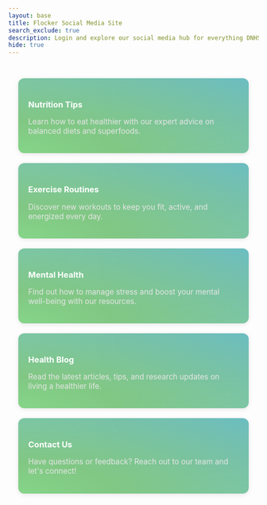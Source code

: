 ```yaml
---
layout: base
title: Flocker Social Media Site
search_exclude: true
description: Login and explore our social media hub for everything DNHS
hide: true
---
```


<meta charset="UTF-8">
<meta name="viewport" content="width=device-width, initial-scale=1.0">
<title>HealthMedia</title>




<section id="features" class="features">

<a href="{{site.baseurl}}/nutrition" style="text-decoration: none; color: inherit;">
    <div class="feature">
        <h3>Nutrition Tips</h3>
        <p>Learn how to eat healthier with our expert advice on balanced diets and superfoods.</p>
    </div>
</a>

<a href="{{site.baseurl}}/exercise" style="text-decoration: none; color: inherit;">
    <div class="feature">
        <h3>Exercise Routines</h3>
        <p>Discover new workouts to keep you fit, active, and energized every day.</p>
    </div>
</a>

<a href="{{site.baseurl}}/mental-health" style="text-decoration: none; color: inherit;">
    <div class="feature">
        <h3>Mental Health</h3>
        <p>Find out how to manage stress and boost your mental well-being with our resources.</p>
    </div>
</a>

<a href="{{site.baseurl}}/blog" style="text-decoration: none; color: inherit;">
    <div class="feature">
        <h3>Health Blog</h3>
        <p>Read the latest articles, tips, and research updates on living a healthier life.</p>
    </div>
</a>

<a href="{{site.baseurl}}/contact" style="text-decoration: none; color: inherit;">
    <div class="feature">
        <h3>Contact Us</h3>
        <p>Have questions or feedback? Reach out to our team and let's connect!</p>
    </div>
</a>

</section>

<style>
.hero {
    padding: 30px 20px;
    max-width: 900px;
    margin: 0 auto;
    text-align: center;
}

button {
    font-size: 1rem;
    padding: 10px 18px;
    border-radius: 8px;
    border: none;
    background: linear-gradient(45deg, #2a9d8f, #21867a, #3eb59b, #35a18a);
    color: white;
    box-shadow: 2px 2px 8px rgba(0, 0, 0, 0.2);
    transition: all 0.3s ease;
    cursor: pointer;
    background-size: 400% 400%;
}

button:hover {
    background-position: 100% 0;
    box-shadow: 0 4px 12px rgba(0, 0, 0, 0.3);
}

.features {
    display: grid;
    grid-template-columns: repeat(auto-fit, minmax(280px, 1fr));
    gap: 20px;
    padding: 30px 20px;
    max-width: 1200px;
    margin: 0 auto;
}

.feature {
    background:radial-gradient(ellipse at bottom left,rgb(133, 213, 136) 0%, #81C784 30%, transparent 170%), 
                radial-gradient(ellipse at top right,rgb(86, 179, 255) 0%, #64B5F6 40%, transparent 200%);
    background-color:rgba(103, 255, 204, 0.5);
    padding: 20px;
    border-radius: 12px;
    box-shadow: 0 2px 8px rgba(0, 0, 0, 0.1);
    transition: all 0.3s ease;
}

.feature:hover {
    transform: translateY(-5px);
    box-shadow: 0 6px 16px rgba(0, 0, 0, 0.2);
}

.feature h3 {
    color:rgb(255, 255, 255) !   important;
    margin-bottom: 10px;
}

.feature p {
    color:rgb(230, 230, 230) !important;
    font-size: 0.95rem;
}

/* Optional typewriter for the hero */
h2 {
    font-size: 2rem;
    overflow: hidden;
    white-space: nowrap;
}
</style>
